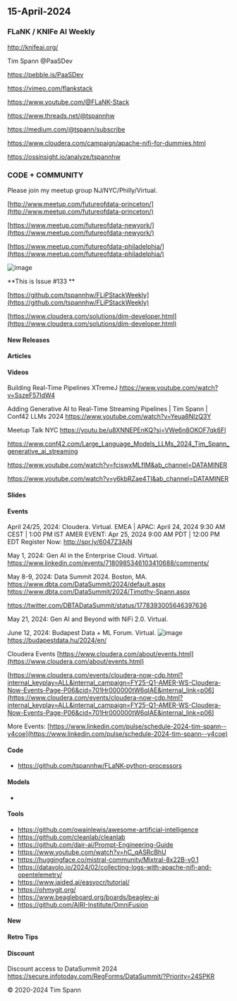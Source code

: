 

## 15-April-2024


### FLaNK / KNIFe AI Weekly

http://knifeai.org/

Tim Spann @PaaSDev

https://pebble.is/PaaSDev

https://vimeo.com/flankstack

https://www.youtube.com/@FLaNK-Stack

https://www.threads.net/@tspannhw

https://medium.com/@tspann/subscribe

https://www.cloudera.com/campaign/apache-nifi-for-dummies.html

https://ossinsight.io/analyze/tspannhw

### CODE + COMMUNITY

Please join my meetup group NJ/NYC/Philly/Virtual. 

[http://www.meetup.com/futureofdata-princeton/](http://www.meetup.com/futureofdata-princeton/)

[https://www.meetup.com/futureofdata-newyork/](https://www.meetup.com/futureofdata-newyork/)

[https://www.meetup.com/futureofdata-philadelphia/](https://www.meetup.com/futureofdata-philadelphia/)

![image](https://github.com/tspannhw/FLiPStackWeekly/assets/18673814/5a9ed187-64a4-48db-b3aa-acbc8828e893)


**This is Issue #133 **

[https://github.com/tspannhw/FLiPStackWeekly](https://github.com/tspannhw/FLiPStackWeekly)

[https://www.cloudera.com/solutions/dim-developer.html](https://www.cloudera.com/solutions/dim-developer.html)


#### New Releases


#### Articles



#### Videos

Building Real-Time Pipelines
XTremeJ
https://www.youtube.com/watch?v=SszeF57IdW4

Adding Generative AI to Real-Time Streaming Pipelines | Tim Spann | Conf42 LLMs 2024
https://www.youtube.com/watch?v=Yeua8NlzQ3Y

Meetup Talk NYC
https://youtu.be/u8XNNEPEnKQ?si=VWe6n8OKOF7qk6Fl

https://www.conf42.com/Large_Language_Models_LLMs_2024_Tim_Spann_generative_ai_streaming

https://www.youtube.com/watch?v=fciswxMLfIM&ab_channel=DATAMINER

https://www.youtube.com/watch?v=y6kbRZae4TI&ab_channel=DATAMINER


#### Slides



#### Events


April 24/25, 2024:   Cloudera.   Virtual.
EMEA | APAC: April 24, 2024 9:30 AM CEST | 1:00 PM IST
AMER EVENT: Apr 25, 2024 9:00 AM PDT | 12:00 PM EDT
Register Now: http://spr.ly/6047Z3AjN

May 1, 2024:  Gen AI in the Enterprise Cloud.  Virtual.
https://www.linkedin.com/events/7180985346103410688/comments/

May 8-9, 2024: Data Summit 2024. Boston, MA.
https://www.dbta.com/DataSummit/2024/default.aspx
https://www.dbta.com/DataSummit/2024/Timothy-Spann.aspx

https://twitter.com/DBTADataSummit/status/1778393005646397636

May 21, 2024:  Gen AI and Beyond with NiFi 2.0.  Virtual.

June 12, 2024: Budapest Data + ML Forum. Virtual.
![image](https://github.com/tspannhw/FLiPStackWeekly/assets/18673814/f7c24719-5ab8-4b4f-87c5-26802234e3f0)
https://budapestdata.hu/2024/en/

Cloudera Events
[https://www.cloudera.com/about/events.html](https://www.cloudera.com/about/events.html)

[https://www.cloudera.com/events/cloudera-now-cdp.html?internal_keyplay=ALL&internal_campaign=FY25-Q1-AMER-WS-Cloudera-Now-Events-Page-P06&cid=701Hr000000tW6qIAE&internal_link=p06](https://www.cloudera.com/events/cloudera-now-cdp.html?internal_keyplay=ALL&internal_campaign=FY25-Q1-AMER-WS-Cloudera-Now-Events-Page-P06&cid=701Hr000000tW6qIAE&internal_link=p06)

More Events:
[https://www.linkedin.com/pulse/schedule-2024-tim-spann--y4coe](https://www.linkedin.com/pulse/schedule-2024-tim-spann--y4coe)


#### Code

* https://github.com/tspannhw/FLaNK-python-processors


#### Models

* 


#### Tools

* https://github.com/owainlewis/awesome-artificial-intelligence
* https://github.com/cleanlab/cleanlab
* https://github.com/dair-ai/Prompt-Engineering-Guide
* https://www.youtube.com/watch?v=hC_qASRcBhU
* https://huggingface.co/mistral-community/Mixtral-8x22B-v0.1
* https://datavolo.io/2024/02/collecting-logs-with-apache-nifi-and-opentelemetry/
* https://www.jaided.ai/easyocr/tutorial/
* https://ohmygit.org/
* https://www.beagleboard.org/boards/beagley-ai
* https://github.com/AIRI-Institute/OmniFusion

#### New



#### Retro Tips

#### Discount

Discount access to DataSummit 2024
https://secure.infotoday.com/RegForms/DataSummit/?Priority=24SPKR


&copy; 2020-2024 Tim Spann
